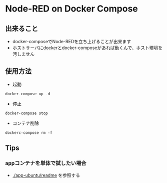 # Node-RED on Docker Compose

## 出来ること

+ docker-composeでNode-REDを立ち上げることが出来ます
+ ホストサーバにdockerとdocker-composeがあれば動くんで、ホスト環境を汚しません


## 使用方法

+ 起動

```
docker-compose up -d
```

+ 停止

```
docker-compose stop
```

+ コンテナ削除

```
dockerc-compose rm -f
```

## Tips

### appコンテナを単体で試したい場合

+ [./app-ubuntu/readme](https://github.com/iganari/nodered-dockercompose/blob/master/app-ubuntu/readme.md) を参照する
